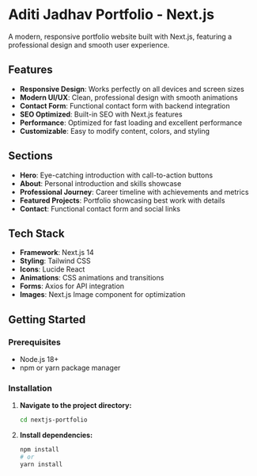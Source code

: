 # Aditi Jadhav Portfolio - Next.js

A modern, responsive portfolio website built with Next.js, featuring a professional design and smooth user experience.

## Features

- **Responsive Design**: Works perfectly on all devices and screen sizes
- **Modern UI/UX**: Clean, professional design with smooth animations
- **Contact Form**: Functional contact form with backend integration
- **SEO Optimized**: Built-in SEO with Next.js features
- **Performance**: Optimized for fast loading and excellent performance
- **Customizable**: Easy to modify content, colors, and styling

## Sections

- **Hero**: Eye-catching introduction with call-to-action buttons
- **About**: Personal introduction and skills showcase
- **Professional Journey**: Career timeline with achievements and metrics
- **Featured Projects**: Portfolio showcasing best work with details
- **Contact**: Functional contact form and social links

## Tech Stack

- **Framework**: Next.js 14
- **Styling**: Tailwind CSS
- **Icons**: Lucide React
- **Animations**: CSS animations and transitions
- **Forms**: Axios for API integration
- **Images**: Next.js Image component for optimization

## Getting Started

### Prerequisites

- Node.js 18+ 
- npm or yarn package manager

### Installation

1. **Navigate to the project directory:**
   ```bash
   cd nextjs-portfolio
   ```

2. **Install dependencies:**
   ```bash
   npm install
   # or
   yarn install
   ```

